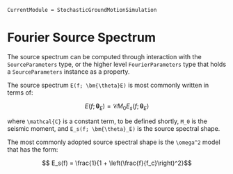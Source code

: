 ```@meta
CurrentModule = StochasticGroundMotionSimulation
```

# Fourier Source Spectrum
The source spectrum can be computed through interaction with the `SourceParameters` type, or the higher level `FourierParameters` type that holds a `SourceParameters` instance as a property.

The source spectrum ``E(f; \bm{\theta}E)`` is most commonly written in terms of:
```math
  E(f; \bm{\theta}_E) = \mathcal{C} M_0 E_s(f; \bm{\theta}_E)
```
where ``\mathcal{C}`` is a constant term, to be defined shortly, ``M_0`` is the seismic moment, and ``E_s(f; \bm{\theta}_E)`` is the source spectral shape.

The most commonly adopted source spectral shape is the ``\omega^2`` model that has the form:
```math
 E_s(f) = \frac{1}{1 + \left(\frac{f}{f_c}\right)^2}
```
